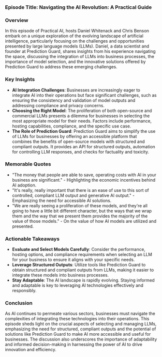 ### Episode Title: Navigating the AI Revolution: A Practical Guide

### Overview
In this episode of Practical AI, hosts Daniel Whitenack and Chris Benson embark on a unique exploration of the evolving landscape of artificial intelligence, particularly focusing on the challenges and opportunities presented by large language models (LLMs). Daniel, a data scientist and founder at Prediction Guard, shares insights from his experience navigating the space, discussing the integration of LLMs into business processes, the importance of model selection, and the innovative solutions offered by Prediction Guard to address these emerging challenges.

### Key Insights
- **AI Integration Challenges**: Businesses are increasingly eager to integrate AI into their operations but face significant challenges, such as ensuring the consistency and validation of model outputs and addressing compliance and privacy concerns.
- **Choosing the Right Model**: The proliferation of both open-source and commercial LLMs presents a dilemma for businesses in selecting the most appropriate model for their needs. Factors include performance, hosting capabilities, compliance, and the specific use case.
- **The Role of Prediction Guard**: Prediction Guard aims to simplify the use of LLMs for businesses by offering an accessible platform that combines the benefits of open-source models with structured and compliant outputs. It provides an API for structured outputs, automation for controlling LLM responses, and checks for factuality and toxicity.

### Memorable Quotes
- "The money that people are able to save, operating costs with AI in your business are significant." - Highlighting the economic incentives behind AI adoption.
- "It's really, really important that there is an ease of use to this sort of controlled, compliant LLM output and generative AI output." - Emphasizing the need for accessible AI solutions.
- "We are really seeing a proliferation of these models, and they're all going to have a little bit different character, but the ways that we wrap them and the way that we present them provides the majority of the value of those models." - On the value of how AI models are utilized and presented.

### Actionable Takeaways
- **Evaluate and Select Models Carefully**: Consider the performance, hosting options, and compliance requirements when selecting an LLM for your business to ensure it aligns with your specific needs.
- **Leverage Structured Outputs**: Utilize tools like Prediction Guard to obtain structured and compliant outputs from LLMs, making it easier to integrate these models into business processes.
- **Stay Adaptable**: The AI landscape is rapidly evolving. Staying informed and adaptable is key to leveraging AI technologies effectively and responsibly.

### Conclusion
As AI continues to permeate various sectors, businesses must navigate the complexities of integrating these technologies into their operations. This episode sheds light on the crucial aspects of selecting and managing LLMs, emphasizing the need for structured, compliant outputs and the potential of solutions like Prediction Guard to make AI more accessible and useful for businesses. The discussion also underscores the importance of adaptability and informed decision-making in harnessing the power of AI to drive innovation and efficiency.
